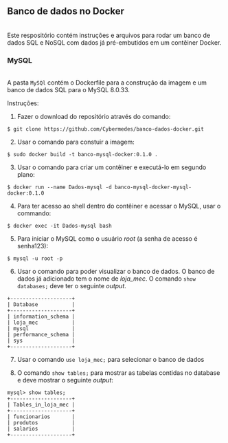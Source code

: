 ## Banco de dados no Docker
\
Este respositório contém instruções e arquivos para rodar um banco de dados SQL e NoSQL com dados já pré-embutidos em um contêiner Docker.

### MySQL
\
A pasta `MySQl` contém o Dockerfile para a construção da imagem e um banco de dados SQL para o MySQL 8.0.33.


Instruções:

1. Fazer o download do repositório através do comando:

```$ git clone https://github.com/Cybermedes/banco-dados-docker.git```

2. Usar o comando para constuir a imagem:

`$ sudo docker build -t banco-mysql-docker:0.1.0 .`

3. Usar o comando para criar um contêiner e executá-lo em segundo plano:

`$ docker run --name Dados-mysql -d banco-mysql-docker-mysql-docker:0.1.0`

4. Para ter acesso ao shell dentro do contêiner e acessar o MySQL, usar o commando:

`$ docker exec -it Dados-mysql bash`

5. Para iniciar o MySQL como o usuário *root* (a senha de acesso é senha123):

`$ mysql -u root -p`

6. Usar o comando para poder visualizar o banco de dados. O banco de dados já adicionado tem o nome de *loja_mec*. O comando `show databases;` deve ter o seguinte *output*.


```mysql> show databases;
+--------------------+
| Database           |
+--------------------+
| information_schema |
| loja_mec           |
| mysql              |
| performance_schema |
| sys                |
+--------------------+
```

7. Usar o comando `use loja_mec;` para selecionar o banco de dados

8. O comando `show tables;` para mostrar as tabelas contidas no database e deve mostrar o seguinte *output*:

```
mysql> show tables;
+--------------------+
| Tables_in_loja_mec |
+--------------------+
| funcionarios       |
| produtos           |
| salarios           |
+--------------------+
```